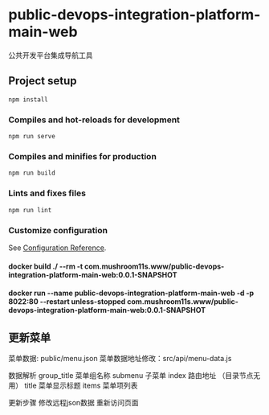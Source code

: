 # public-devops-integration-platform-main-web

公共开发平台集成导航工具

## Project setup
```
npm install
```

### Compiles and hot-reloads for development
```
npm run serve
```

### Compiles and minifies for production
```
npm run build
```

### Lints and fixes files
```
npm run lint
```

### Customize configuration
See [Configuration Reference](https://cli.vuejs.org/config/).


####  docker build ./ --rm -t com.mushroom11s.www/public-devops-integration-platform-main-web:0.0.1-SNAPSHOT

#### docker run --name public-devops-integration-platform-main-web -d -p 8022:80  --restart unless-stopped com.mushroom11s.www/public-devops-integration-platform-main-web:0.0.1-SNAPSHOT

## 更新菜单
菜单数据: public/menu.json
菜单数据地址修改：src/api/menu-data.js

数据解析
group_title 菜单组名称
submenu 子菜单
index 路由地址 （目录节点无用）
title 菜单显示标题
items 菜单项列表

更新步骤
修改远程json数据
重新访问页面